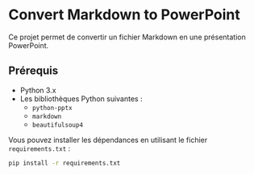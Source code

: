 # Convert Markdown to PowerPoint

Ce projet permet de convertir un fichier Markdown en une présentation PowerPoint.

## Prérequis

- Python 3.x
- Les bibliothèques Python suivantes :
  - `python-pptx`
  - `markdown`
  - `beautifulsoup4`

Vous pouvez installer les dépendances en utilisant le fichier `requirements.txt` :

```sh
pip install -r requirements.txt
